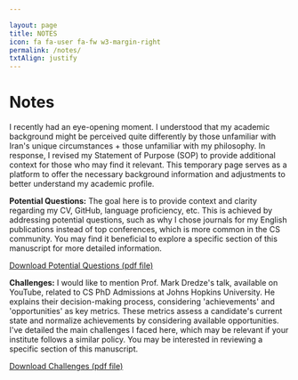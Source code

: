```yaml
---

layout: page
title: NOTES
icon: fa fa-user fa-fw w3-margin-right
permalink: /notes/
txtAlign: justify
---
```



# Notes


I recently had an eye-opening moment. I understood that my academic background might be perceived quite differently by those unfamiliar with Iran's unique circumstances + those unfamiliar with my philosophy. In response, I revised my Statement of Purpose (SOP) to provide additional context for those who may find it relevant. This temporary page serves as a platform to offer the necessary background information and adjustments to better understand my academic profile.



**Potential Questions:** The goal here is to provide context and clarity regarding my CV, GitHub, language proficiency, etc. This is achieved by addressing potential questions, such as why I chose journals for my English publications instead of top conferences, which is more common in the CS community. You may find it beneficial to explore a specific section of this manuscript for more detailed information.

<a href="https://github.com/TahaRostami/TahaRostami.github.io/raw/main/files/PotentialQuestions.pdf" class="w3-button w3-white w3-border w3-border-indigo w3-round-large w3-text-blue">Download Potential Questions (pdf file)</a>



**Challenges:** I would like to mention Prof. Mark Dredze's talk, available on YouTube, related to CS PhD Admissions at Johns Hopkins University. He explains their decision-making process, considering 'achievements' and 'opportunities' as key metrics. These metrics assess a candidate's current state and normalize achievements by considering available opportunities. I've detailed the main challenges I faced here, which may be relevant if your institute follows a similar policy. You may be interested in reviewing a specific section of this manuscript.

<a href="https://github.com/TahaRostami/TahaRostami.github.io/raw/main/files/Challenges.pdf" class="w3-button w3-white w3-border w3-border-indigo w3-round-large w3-text-blue">Download Challenges (pdf file)</a>









